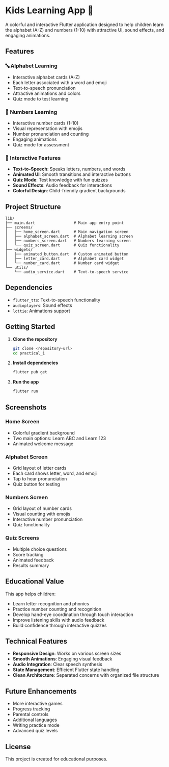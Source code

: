 # Kids Learning App 🌟

A colorful and interactive Flutter application designed to help children learn the alphabet (A-Z) and numbers (1-10) with attractive UI, sound effects, and engaging animations.

## Features

### 🔤 Alphabet Learning
- Interactive alphabet cards (A-Z)
- Each letter associated with a word and emoji
- Text-to-speech pronunciation
- Attractive animations and colors
- Quiz mode to test learning

### 🔢 Numbers Learning  
- Interactive number cards (1-10)
- Visual representation with emojis
- Number pronunciation and counting
- Engaging animations
- Quiz mode for assessment

### 🎯 Interactive Features
- **Text-to-Speech**: Speaks letters, numbers, and words
- **Animated UI**: Smooth transitions and interactive buttons
- **Quiz Mode**: Test knowledge with fun quizzes
- **Sound Effects**: Audio feedback for interactions
- **Colorful Design**: Child-friendly gradient backgrounds

## Project Structure

```
lib/
├── main.dart                 # Main app entry point
├── screens/
│   ├── home_screen.dart      # Main navigation screen
│   ├── alphabet_screen.dart  # Alphabet learning screen
│   ├── numbers_screen.dart   # Numbers learning screen
│   └── quiz_screen.dart      # Quiz functionality
├── widgets/
│   ├── animated_button.dart  # Custom animated button
│   ├── letter_card.dart      # Alphabet card widget
│   └── number_card.dart      # Number card widget
└── utils/
    └── audio_service.dart    # Text-to-speech service
```

## Dependencies

- `flutter_tts`: Text-to-speech functionality
- `audioplayers`: Sound effects
- `lottie`: Animations support

## Getting Started

1. **Clone the repository**
   ```bash
   git clone <repository-url>
   cd practical_1
   ```

2. **Install dependencies**
   ```bash
   flutter pub get
   ```

3. **Run the app**
   ```bash
   flutter run
   ```

## Screenshots

### Home Screen
- Colorful gradient background
- Two main options: Learn ABC and Learn 123
- Animated welcome message

### Alphabet Screen
- Grid layout of letter cards
- Each card shows letter, word, and emoji
- Tap to hear pronunciation
- Quiz button for testing

### Numbers Screen
- Grid layout of number cards
- Visual counting with emojis
- Interactive number pronunciation
- Quiz functionality

### Quiz Screens
- Multiple choice questions
- Score tracking
- Animated feedback
- Results summary

## Educational Value

This app helps children:
- Learn letter recognition and phonics
- Practice number counting and recognition
- Develop hand-eye coordination through touch interaction
- Improve listening skills with audio feedback
- Build confidence through interactive quizzes

## Technical Features

- **Responsive Design**: Works on various screen sizes
- **Smooth Animations**: Engaging visual feedback
- **Audio Integration**: Clear speech synthesis
- **State Management**: Efficient Flutter state handling
- **Clean Architecture**: Separated concerns with organized file structure

## Future Enhancements

- More interactive games
- Progress tracking
- Parental controls
- Additional languages
- Writing practice mode
- Advanced quiz levels

## License

This project is created for educational purposes.
